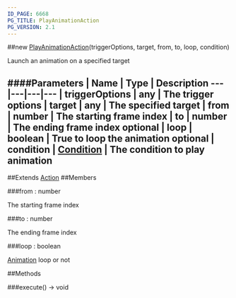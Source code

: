```yaml
---
ID_PAGE: 6668
PG_TITLE: PlayAnimationAction
PG_VERSION: 2.1
---
```

##new [PlayAnimationAction](page.php?p=6668)(triggerOptions, target, from, to, loop, condition)



Launch an animation on a specified target




####Parameters
 | Name | Type | Description
---|---|---|---
 | triggerOptions | any | The trigger options
 | target | any | The specified target
 | from | number | The starting frame index
 | to | number | The ending frame index
optional | loop | boolean | True to loop the animation
optional | condition | [Condition](page.php?p=6679) | The condition to play animation
---

##Extends [Action](page.php?p=6663)
##Members

###from : number




The starting frame index



###to : number




The ending frame index



###loop : boolean



 [Animation](page.php?p=6684) loop or not











##Methods

###execute() &rarr; void

